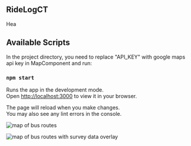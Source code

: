 ## RideLogCT

Hea

## Available Scripts

In the project directory, you need to replace "API_KEY" with google maps api key in MapComponent and run:

### `npm start`

Runs the app in the development mode.\
Open [http://localhost:3000](http://localhost:3000) to view it in your browser.

The page will reload when you make changes.\
You may also see any lint errors in the console.

![map of bus routes ]([http://url/to/img.png](https://media.discordapp.net/attachments/1148364974847185036/1153004144823648306/markersonly.png?width=1111&height=586))

![map of bus routes with survey data overlay]([http://url/to/img.png](https://media.discordapp.net/attachments/1148364974847185036/1153004922946723971/circlemarkers.png?width=1111&height=586))